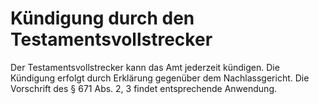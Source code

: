 # Kündigung durch den Testamentsvollstrecker

Der Testamentsvollstrecker kann das Amt jederzeit kündigen. Die Kündigung erfolgt durch Erklärung gegenüber dem Nachlassgericht. Die Vorschrift des § 671 Abs. 2, 3 findet entsprechende Anwendung. 

